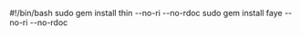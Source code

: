 <!-- post: -->


#!/bin/bash
sudo gem install thin --no-ri --no-rdoc
sudo gem install faye --no-ri --no-rdoc
```

